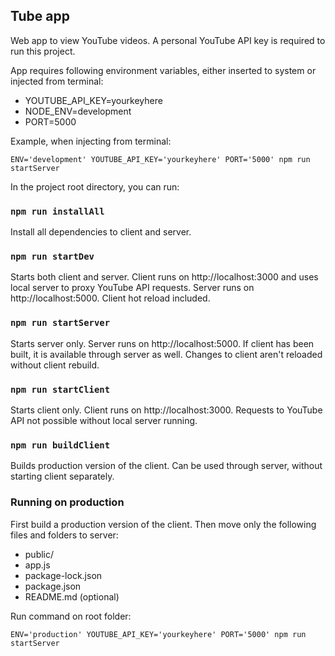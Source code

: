 ## Tube app

Web app to view YouTube videos. A personal YouTube API key is required to run this project.

App requires following environment variables, either inserted to system or injected from terminal:

* YOUTUBE_API_KEY=yourkeyhere
* NODE_ENV=development
* PORT=5000 

Example, when injecting from terminal:

`ENV='development' YOUTUBE_API_KEY='yourkeyhere' PORT='5000' npm run startServer`

In the project root directory, you can run:

### `npm run installAll`

Install all dependencies to client and server.

### `npm run startDev`

Starts both client and server. Client runs on http://localhost:3000 and uses local server to proxy YouTube API requests. Server runs on http://localhost:5000. Client hot reload included.

### `npm run startServer`

Starts server only. Server runs on http://localhost:5000. If client has been built, it is available through server as well. Changes to client aren't reloaded without client rebuild.

### `npm run startClient`

Starts client only. Client runs on http://localhost:3000. Requests to YouTube API not possible without local server running.

### `npm run buildClient`

Builds production version of the client. Can be used through server, without starting client separately.

### Running on production

First build a production version of the client. Then move only the following files and folders to server:

* public/
* app.js
* package-lock.json
* package.json
* README.md (optional)

Run command on root folder:

`ENV='production' YOUTUBE_API_KEY='yourkeyhere' PORT='5000' npm run startServer`



